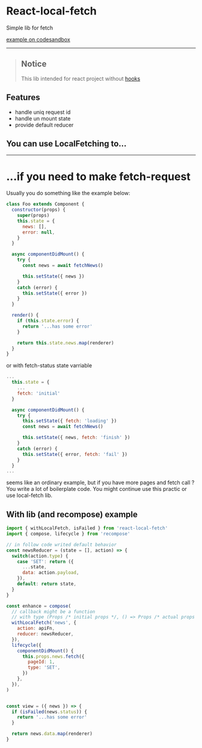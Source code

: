 # React-local-fetch

Simple lib for fetch

[example on codesandbox](https://codesandbox.io/s/88pkm515j)

* * *
> ## Notice
> This lib intended for react project without [hooks](https://reactjs.org/docs/hooks-intro.html)

## Features
* handle uniq request id
* handle un mount state
* provide default reducer

## You can use LocalFetching to...
* * *
# ...if you need to make fetch-request

Usually you do something like the example below:

```js
class Foo extends Component {
  constructor(props) {
    super(props)
    this.state = {
      news: [],
      error: null,
    }
  }

  async componentDidMount() {
    try {
      const news = await fetchNews()

      this.setState({ news })
    }
    catch (error) {
      this.setState({ error })
    }
  }

  render() {
    if (this.state.error) {
      return '...has some error'
    }

    return this.state.news.map(renderer)
  }
}
```

or with fetch-status state varriable

```js
...
  this.state = {
    ...
    fetch: 'initial'
  }

  async componentDidMount() {
    try {
      this.setState({ fetch: 'loading' })
      const news = await fetchNews()

      this.setState({ news, fetch: 'finish' })
    }
    catch (error) {
      this.setState({ error, fetch: 'fail' })
    }
  }
...
```
seems like an ordinary example, but if you have more pages and fetch call ? You write a lot of boilerplate code. You might continue use this practic or use local-fetch lib.

## With lib (and recompose) example

```js
import { withLocalFetch, isFailed } from 'react-local-fetch'
import { compose, lifecycle } from 'recompose'

// in follow code writed default behavior
const newsReducer = (state = [], action) => {
  switch(action.type) {
    case 'SET': return ({
      ...state,
      data: action.payload,
    }),
    default: return state,
  }
}

const enhance = compose(
  // callback might be a function
  // with type (Props /* initial props */, () => Props /* actual props */)
  withLocalFetch('news', {
    action: apiFn,
    reducer: newsReducer,
  }),
  lifecycle({
    componentDidMount() {
      this.props.news.fetch({
        pageId: 1,
        type: 'SET',
      })
    },
  }),
)


const view = ({ news }) => {
  if (isFailed(news.status)) {
    return '...has some error'
  }

  return news.data.map(renderer)
}
```
